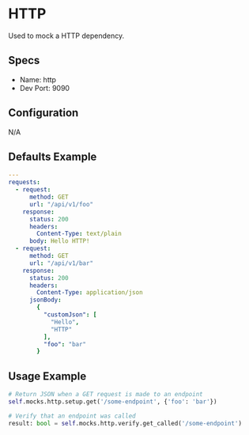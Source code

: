 HTTP
======
Used to mock a HTTP dependency.


## Specs
 * Name: http
 * Dev Port: 9090
 
 
## Configuration
N/A


## Defaults Example
```yaml
---
requests:
  - request:
      method: GET
      url: "/api/v1/foo"
    response:
      status: 200
      headers:
        Content-Type: text/plain
      body: Hello HTTP!
  - request:
      method: GET
      url: "/api/v1/bar"
    response:
      status: 200
      headers:
        Content-Type: application/json
      jsonBody:
        {
          "customJson": [
            "Hello",
            "HTTP"
          ],
          "foo": "bar"
        }
```


## Usage Example
```python
# Return JSON when a GET request is made to an endpoint
self.mocks.http.setup.get('/some-endpoint', {'foo': 'bar'})

# Verify that an endpoint was called
result: bool = self.mocks.http.verify.get_called('/some-endpoint')
```
